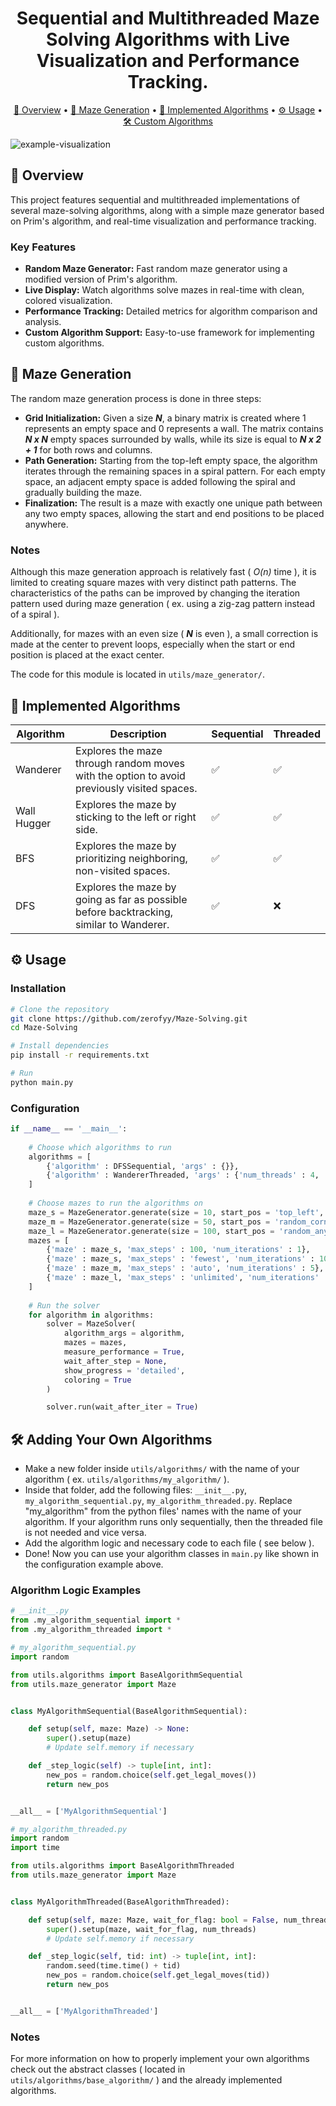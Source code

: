 <h1 align="center">
  Sequential and Multithreaded Maze Solving Algorithms with Live Visualization and Performance Tracking.
</h1>

<p align="center">
  <a href="#-overview">📄 Overview</a> •
  <a href="#-maze-generation">🧩 Maze Generation</a> •
  <a href="#-implemented-algorithms">🤖 Implemented Algorithms</a> •
  <a href="#-usage">⚙ Usage</a> •
  <a href="#-adding-your-own-algorithms">🛠 Custom Algorithms</a>
</p>

![example-visualization](https://i.ibb.co/MDg3bZW7/Untitled-Project.gif)

## 📄 Overview
This project features sequential and multithreaded implementations of several maze-solving algorithms, along with a simple maze generator based on Prim's algorithm, and real-time visualization and performance tracking.

### Key Features
* **Random Maze Generator:** Fast random maze generator using a modified version of Prim's algorithm.
* **Live Display:** Watch algorithms solve mazes in real-time with clean, colored visualization.
* **Performance Tracking:** Detailed metrics for algorithm comparison and analysis.
* **Custom Algorithm Support:** Easy-to-use framework for implementing custom algorithms.


## 🧩 Maze Generation
The random maze generation process is done in three steps:

* **Grid Initialization:**
Given a size ***N***, a binary matrix is created where 1 represents an empty space and 0 represents a wall. The matrix contains ***N x N*** empty spaces surrounded by walls, while its size is equal to ***N x 2 + 1*** for both rows and columns.
* **Path Generation:**
Starting from the top-left empty space, the algorithm iterates through the remaining spaces in a spiral pattern. For each empty space, an adjacent empty space is added following the spiral and gradually building the maze.
* **Finalization:**
The result is a maze with exactly one unique path between any two empty spaces, allowing the start and end positions to be placed anywhere.

### Notes
Although this maze generation approach is relatively fast ( *O(n)* time ), it is limited to creating square mazes with very distinct path patterns.
The characteristics of the paths can be improved by changing the iteration pattern used during maze generation ( ex. using a zig-zag pattern instead of a spiral ).

Additionally, for mazes with an even size ( ***N*** is even ), a small correction is made at the center to prevent loops, especially when the start or end position is placed at the exact center.

The code for this module is located in `utils/maze_generator/`.


## 🤖 Implemented Algorithms
| Algorithm   | Description                                                                                | Sequential | Threaded |
|-------------|--------------------------------------------------------------------------------------------|------------|----------|
| Wanderer    | Explores the maze through random moves with the option to avoid previously visited spaces. | ✅         | ✅     |
| Wall Hugger | Explores the maze by sticking to the left or right side.                                   | ✅         | ✅     |
| BFS         | Explores the maze by prioritizing neighboring, non-visited spaces.                         | ✅         | ✅     |
| DFS         | Explores the maze by going as far as possible before backtracking, similar to Wanderer.    | ✅         | ❌     |



## ⚙ Usage
### Installation
```bash
# Clone the repository
git clone https://github.com/zerofyy/Maze-Solving.git
cd Maze-Solving

# Install dependencies
pip install -r requirements.txt

# Run
python main.py
```

### Configuration
```py
if __name__ == '__main__':
    
    # Choose which algorithms to run
    algorithms = [
        {'algorithm' : DFSSequential, 'args' : {}},
        {'algorithm' : WandererThreaded, 'args' : {'num_threads' : 4, 'confused' : False}}
    ]
    
    # Choose mazes to run the algorithms on
    maze_s = MazeGenerator.generate(size = 10, start_pos = 'top_left', end_pos = 'bottom_right')
    maze_m = MazeGenerator.generate(size = 50, start_pos = 'random_corner', end_pos = 'middle')
    maze_l = MazeGenerator.generate(size = 100, start_pos = 'random_any', end_pos = 'random_any')
    mazes = [
        {'maze' : maze_s, 'max_steps' : 100, 'num_iterations' : 1},
        {'maze' : maze_s, 'max_steps' : 'fewest', 'num_iterations' : 10},
        {'maze' : maze_m, 'max_steps' : 'auto', 'num_iterations' : 5},
        {'maze' : maze_l, 'max_steps' : 'unlimited', 'num_iterations' : 1}
    ]
    
    # Run the solver
    for algorithm in algorithms:
        solver = MazeSolver(
            algorithm_args = algorithm,
            mazes = mazes,
            measure_performance = True,
            wait_after_step = None,
            show_progress = 'detailed',
            coloring = True
        )

        solver.run(wait_after_iter = True)
```


## 🛠 Adding Your Own Algorithms
* Make a new folder inside `utils/algorithms/` with the name of your algorithm ( ex. `utils/algorithms/my_algorithm/` ).
* Inside that folder, add the following files: `__init__.py`, `my_algorithm_sequential.py`, `my_algorithm_threaded.py`.
  Replace "my_algorithm" from the python files' names with the name of your algorithm. If your algorithm runs only sequentially, then the threaded file is not needed and vice versa.
* Add the algorithm logic and necessary code to each file ( see below ).
* Done! Now you can use your algorithm classes in `main.py` like shown in the configuration example above.

### Algorithm Logic Examples
```py
# __init__.py
from .my_algorithm_sequential import *
from .my_algorithm_threaded import *
```

```py
# my_algorithm_sequential.py
import random

from utils.algorithms import BaseAlgorithmSequential
from utils.maze_generator import Maze


class MyAlgorithmSequential(BaseAlgorithmSequential):

    def setup(self, maze: Maze) -> None:
        super().setup(maze)
        # Update self.memory if necessary

    def _step_logic(self) -> tuple[int, int]:
        new_pos = random.choice(self.get_legal_moves())
        return new_pos


__all__ = ['MyAlgorithmSequential']
```

```py
# my_algorithm_threaded.py
import random
import time

from utils.algorithms import BaseAlgorithmThreaded
from utils.maze_generator import Maze


class MyAlgorithmThreaded(BaseAlgorithmThreaded):

    def setup(self, maze: Maze, wait_for_flag: bool = False, num_threads: int = 4) -> None:
        super().setup(maze, wait_for_flag, num_threads)
        # Update self.memory if necessary

    def _step_logic(self, tid: int) -> tuple[int, int]:
        random.seed(time.time() + tid)
        new_pos = random.choice(self.get_legal_moves(tid))
        return new_pos


__all__ = ['MyAlgorithmThreaded']
```

### Notes
For more information on how to properly implement your own algorithms check out the abstract classes ( located in `utils/algorithms/base_algorithm/` ) and the already implemented algorithms.